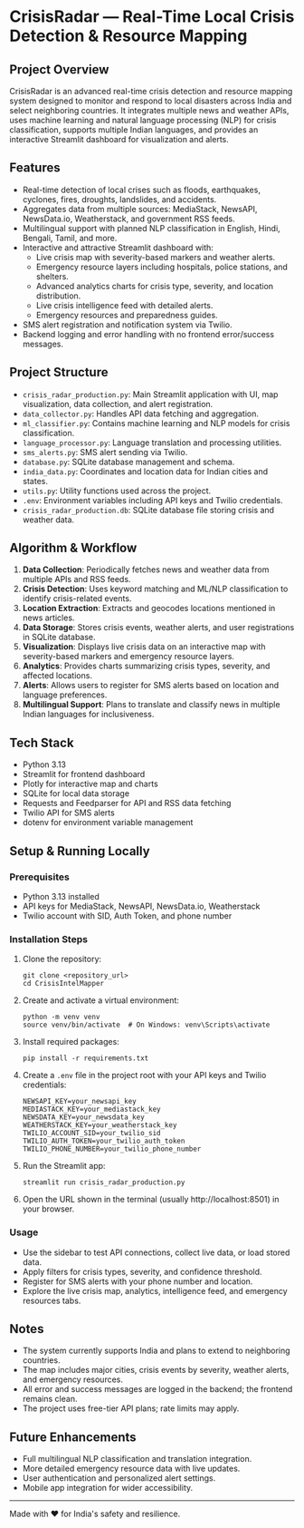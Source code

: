 # CrisisRadar — Real-Time Local Crisis Detection & Resource Mapping

## Project Overview

CrisisRadar is an advanced real-time crisis detection and resource mapping system designed to monitor and respond to local disasters across India and select neighboring countries. It integrates multiple news and weather APIs, uses machine learning and natural language processing (NLP) for crisis classification, supports multiple Indian languages, and provides an interactive Streamlit dashboard for visualization and alerts.

## Features

- Real-time detection of local crises such as floods, earthquakes, cyclones, fires, droughts, landslides, and accidents.
- Aggregates data from multiple sources: MediaStack, NewsAPI, NewsData.io, Weatherstack, and government RSS feeds.
- Multilingual support with planned NLP classification in English, Hindi, Bengali, Tamil, and more.
- Interactive and attractive Streamlit dashboard with:
  - Live crisis map with severity-based markers and weather alerts.
  - Emergency resource layers including hospitals, police stations, and shelters.
  - Advanced analytics charts for crisis type, severity, and location distribution.
  - Live crisis intelligence feed with detailed alerts.
  - Emergency resources and preparedness guides.
- SMS alert registration and notification system via Twilio.
- Backend logging and error handling with no frontend error/success messages.

## Project Structure

- `crisis_radar_production.py`: Main Streamlit application with UI, map visualization, data collection, and alert registration.
- `data_collector.py`: Handles API data fetching and aggregation.
- `ml_classifier.py`: Contains machine learning and NLP models for crisis classification.
- `language_processor.py`: Language translation and processing utilities.
- `sms_alerts.py`: SMS alert sending via Twilio.
- `database.py`: SQLite database management and schema.
- `india_data.py`: Coordinates and location data for Indian cities and states.
- `utils.py`: Utility functions used across the project.
- `.env`: Environment variables including API keys and Twilio credentials.
- `crisis_radar_production.db`: SQLite database file storing crisis and weather data.

## Algorithm & Workflow

1. **Data Collection**: Periodically fetches news and weather data from multiple APIs and RSS feeds.
2. **Crisis Detection**: Uses keyword matching and ML/NLP classification to identify crisis-related events.
3. **Location Extraction**: Extracts and geocodes locations mentioned in news articles.
4. **Data Storage**: Stores crisis events, weather alerts, and user registrations in SQLite database.
5. **Visualization**: Displays live crisis data on an interactive map with severity-based markers and emergency resource layers.
6. **Analytics**: Provides charts summarizing crisis types, severity, and affected locations.
7. **Alerts**: Allows users to register for SMS alerts based on location and language preferences.
8. **Multilingual Support**: Plans to translate and classify news in multiple Indian languages for inclusiveness.

## Tech Stack

- Python 3.13
- Streamlit for frontend dashboard
- Plotly for interactive map and charts
- SQLite for local data storage
- Requests and Feedparser for API and RSS data fetching
- Twilio API for SMS alerts
- dotenv for environment variable management

## Setup & Running Locally

### Prerequisites

- Python 3.13 installed
- API keys for MediaStack, NewsAPI, NewsData.io, Weatherstack
- Twilio account with SID, Auth Token, and phone number

### Installation Steps

1. Clone the repository:

   ```
   git clone <repository_url>
   cd CrisisIntelMapper
   ```

2. Create and activate a virtual environment:

   ```
   python -m venv venv
   source venv/bin/activate  # On Windows: venv\Scripts\activate
   ```

3. Install required packages:

   ```
   pip install -r requirements.txt
   ```

4. Create a `.env` file in the project root with your API keys and Twilio credentials:

   ```
   NEWSAPI_KEY=your_newsapi_key
   MEDIASTACK_KEY=your_mediastack_key
   NEWSDATA_KEY=your_newsdata_key
   WEATHERSTACK_KEY=your_weatherstack_key
   TWILIO_ACCOUNT_SID=your_twilio_sid
   TWILIO_AUTH_TOKEN=your_twilio_auth_token
   TWILIO_PHONE_NUMBER=your_twilio_phone_number
   ```

5. Run the Streamlit app:

   ```
   streamlit run crisis_radar_production.py
   ```

6. Open the URL shown in the terminal (usually http://localhost:8501) in your browser.

### Usage

- Use the sidebar to test API connections, collect live data, or load stored data.
- Apply filters for crisis types, severity, and confidence threshold.
- Register for SMS alerts with your phone number and location.
- Explore the live crisis map, analytics, intelligence feed, and emergency resources tabs.

## Notes

- The system currently supports India and plans to extend to neighboring countries.
- The map includes major cities, crisis events by severity, weather alerts, and emergency resources.
- All error and success messages are logged in the backend; the frontend remains clean.
- The project uses free-tier API plans; rate limits may apply.

## Future Enhancements

- Full multilingual NLP classification and translation integration.
- More detailed emergency resource data with live updates.
- User authentication and personalized alert settings.
- Mobile app integration for wider accessibility.

---

Made with ❤️ for India's safety and resilience.
